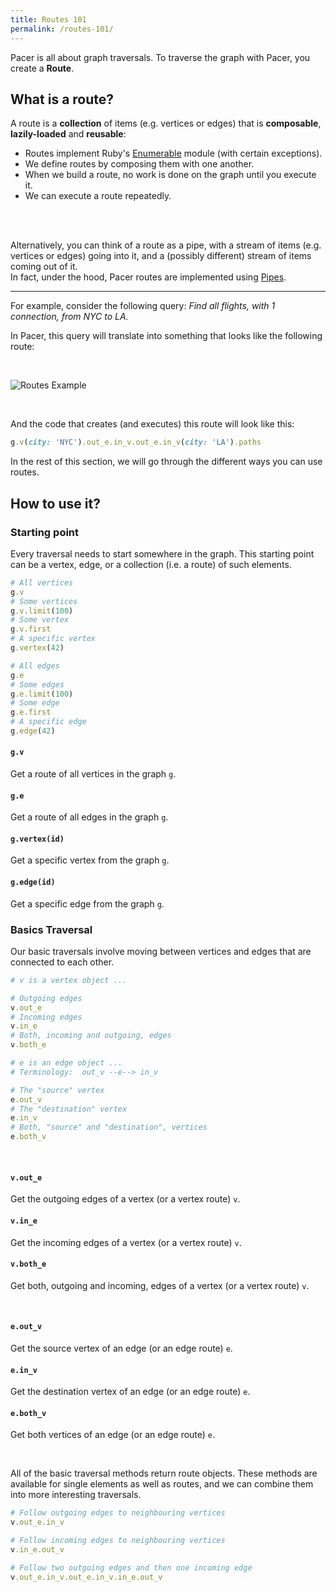 ```yaml
---
title: Routes 101
permalink: /routes-101/
---
```


Pacer is all about graph traversals. To traverse the graph with Pacer, you create a __Route__.

## What is a route?

A route is a __collection__ of items (e.g. vertices or edges) that is __composable__, __lazily-loaded__ and __reusable__:

 * Routes implement Ruby's [Enumerable](http://ruby-doc.org/core-1.9.3/Enumerable.html) module (with certain exceptions).
 * We define routes by composing them with one another.
 * When we build a route, no work is done on the graph until you execute it. 
 * We can execute a route repeatedly.

<br /><br />

Alternatively, you can think of a route as a pipe, with a stream of items (e.g. vertices or edges) going into it, and a (possibly different) stream of items coming out of it.     
In fact, under the hood, Pacer routes are implemented using [Pipes](https://github.com/tinkerpop/pipes/wiki).

----

For example, consider the following query: _Find all flights, with 1 connection, from NYC to LA._

In Pacer, this query will translate into something that looks like the following route:

<br />

![Routes Example]({{site.baseurl}}/images/Routes2.png)

<br />

And the code that creates (and executes) this route will look like this:

```ruby
g.v(city: 'NYC').out_e.in_v.out_e.in_v(city: 'LA').paths
```

In the rest of this section, we will go through the different ways you can use routes.

## How to use it?

### Starting point

Every traversal needs to start somewhere in the graph. 
This starting point can be a vertex, edge, or a collection (i.e. a route) of such elements.


```ruby
# All vertices
g.v
# Some vertices
g.v.limit(100)
# Some vertex
g.v.first
# A specific vertex
g.vertex(42)

# All edges
g.e
# Some edges
g.e.limit(100)
# Some edge
g.e.first
# A specific edge
g.edge(42)
```

#### `g.v`

Get a route of all vertices in the graph `g`.

#### `g.e`

Get a route of all edges in the graph `g`.

#### `g.vertex(id)`

Get a specific vertex from the graph `g`.

#### `g.edge(id)`

Get a specific edge from the graph `g`.

### Basics Traversal

Our basic traversals involve moving between vertices and edges that are connected to each other.

```ruby
# v is a vertex object ...

# Outgoing edges
v.out_e
# Incoming edges
v.in_e
# Both, incoming and outgoing, edges
v.both_e

# e is an edge object ...
# Terminology:  out_v --e--> in_v

# The "source" vertex
e.out_v
# The "destination" vertex
e.in_v
# Both, "source" and "destination", vertices
e.both_v
```

<br />

#### `v.out_e`
Get the outgoing edges of a vertex (or a vertex route) `v`.

#### `v.in_e`
Get the incoming edges of a vertex (or a vertex route) `v`.

#### `v.both_e`
Get both, outgoing and incoming, edges of a vertex (or a vertex route) `v`.

<br />

#### `e.out_v`
Get the source vertex of an edge (or an edge route) `e`.

#### `e.in_v`
Get the destination vertex of an edge (or an edge route) `e`.

#### `e.both_v`
Get both vertices of an edge (or an edge route) `e`.

<br />

All of the basic traversal methods return route objects. 
These methods are available for single elements as well as routes, and we can combine them into more interesting traversals.

```ruby
# Follow outgoing edges to neighbouring vertices
v.out_e.in_v

# Follow incoming edges to neighbouring vertices
v.in_e.out_v

# Follow two outgoing edges and then one incoming edge
v.out_e.in_v.out_e.in_v.in_e.out_v
```
